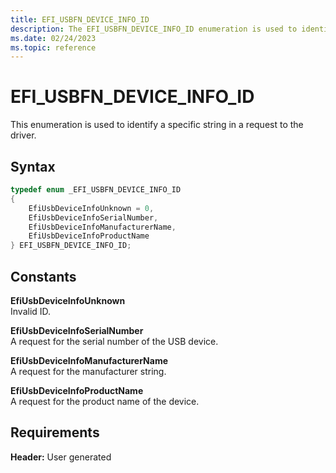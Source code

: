 ```yaml
---
title: EFI_USBFN_DEVICE_INFO_ID
description: The EFI_USBFN_DEVICE_INFO_ID enumeration is used to identify a specific string in a request to the driver.
ms.date: 02/24/2023
ms.topic: reference
---
```


# EFI_USBFN_DEVICE_INFO_ID

This enumeration is used to identify a specific string in a request to the driver.

## Syntax

```cpp
typedef enum _EFI_USBFN_DEVICE_INFO_ID   
{
    EfiUsbDeviceInfoUnknown = 0,
    EfiUsbDeviceInfoSerialNumber,
    EfiUsbDeviceInfoManufacturerName,
    EfiUsbDeviceInfoProductName
} EFI_USBFN_DEVICE_INFO_ID;
```

## Constants

**EfiUsbDeviceInfoUnknown**  
Invalid ID.

**EfiUsbDeviceInfoSerialNumber**  
A request for the serial number of the USB device.

**EfiUsbDeviceInfoManufacturerName**  
A request for the manufacturer string.

**EfiUsbDeviceInfoProductName**  
A request for the product name of the device.

## Requirements

**Header:** User generated
